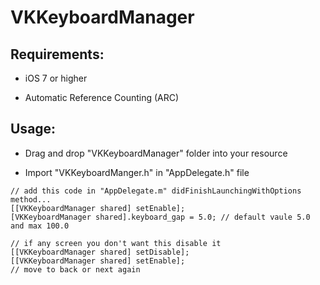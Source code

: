 # VKKeyboardManager

## Requirements:

- iOS 7 or higher

- Automatic Reference Counting (ARC)


## Usage:
- Drag and drop "VKKeyboardManager" folder into your resource

- Import "VKKeyboardManger.h" in "AppDelegate.h" file

```
// add this code in "AppDelegate.m" didFinishLaunchingWithOptions method...
[[VKKeyboardManager shared] setEnable];
[VKKeyboardManager shared].keyboard_gap = 5.0; // default vaule 5.0 and max 100.0
```

```
// if any screen you don't want this disable it
[[VKKeyboardManager shared] setDisable];
[[VKKeyboardManager shared] setEnable];
// move to back or next again 
```







